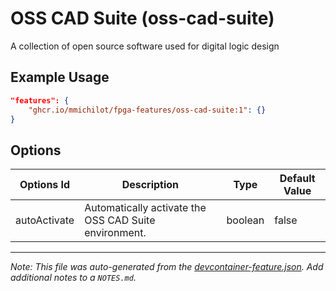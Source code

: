 
# OSS CAD Suite (oss-cad-suite)

A collection of open source software used for digital logic design

## Example Usage

```json
"features": {
    "ghcr.io/mmichilot/fpga-features/oss-cad-suite:1": {}
}
```

## Options

| Options Id | Description | Type | Default Value |
|-----|-----|-----|-----|
| autoActivate | Automatically activate the OSS CAD Suite environment. | boolean | false |



---

_Note: This file was auto-generated from the [devcontainer-feature.json](https://github.com/mmichilot/fpga-features/blob/main/src/oss-cad-suite/devcontainer-feature.json).  Add additional notes to a `NOTES.md`._
